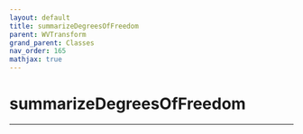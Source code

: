 ```yaml
---
layout: default
title: summarizeDegreesOfFreedom
parent: WVTransform
grand_parent: Classes
nav_order: 165
mathjax: true
---
```


#  summarizeDegreesOfFreedom




---

